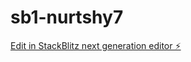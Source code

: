 # sb1-nurtshy7

[Edit in StackBlitz next generation editor ⚡️](https://stackblitz.com/~/github.com/testerwateen/sb1-nurtshy7)